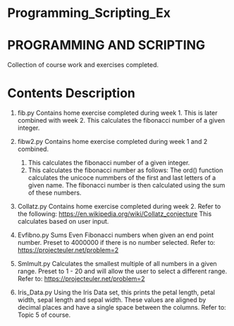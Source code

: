 # Programming_Scripting_Ex

# PROGRAMMING AND SCRIPTING

Collection of course work and exercises completed.


# Contents Description
  
1) fib.py
  Contains home exercise completed during week 1. This is later combined with week 2. This calculates the fibonacci number of a given integer. 

2) fibw2.py
  Contains home exercise completed during week 1 and 2 combined. 
    1. This calculates the fibonacci number of a given integer. 
    2. This calculates the fibonacci number as follows: The ord() function calculates the unicoce nummbers of the first and last letters of a given name. The fibonacci number is then calculated using the sum of these numbers.
  
3) Collatz.py
  Contains home exercise completed during week 2. Refer to the following: https://en.wikipedia.org/wiki/Collatz_conjecture
  This calculates based on user input.

4) Evfibno.py
  Sums Even Fibonacci numbers when given an end point number. Preset to 4000000 if there is no number selected.
  Refer to: https://projecteuler.net/problem=2
  
5) Smlmult.py
  Calculates the smallest multiple of all numbers in a given range. Preset to 1 - 20 and will allow the user to select a different range.
  Refer to: https://projecteuler.net/problem=2
  
6) Iris_Data.py
  Using the Iris Data set, this prints the petal length, petal width, sepal length and sepal width. These values are aligned by decimal places and have a single space between the columns.
  Refer to: Topic 5 of course.